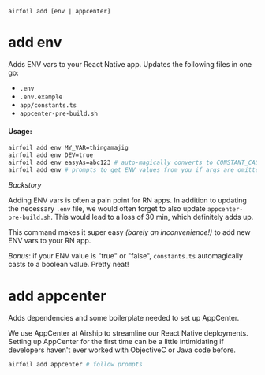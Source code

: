 `airfoil add [env | appcenter]`

# add env

Adds ENV vars to your React Native app. Updates the following files in one go:

- `.env`
- `.env.example`
- `app/constants.ts`
- `appcenter-pre-build.sh`

#### Usage:

```bash
airfoil add env MY_VAR=thingamajig
airfoil add env DEV=true
airfoil add env easyAs=abc123 # auto-magically converts to CONSTANT_CASE from camelCase or dash-case
airfoil add env # prompts to get ENV values from you if args are omitted
```

_Backstory_

Adding ENV vars is often a pain point for RN apps. In addition to updating the necessary `.env` file,
we would often forget to also update `appcenter-pre-build.sh`. This would lead to a loss of 30 min, which
definitely adds up.

This command makes it super easy _(barely an inconvenience!)_ to add new ENV vars to your RN app.

_Bonus_: if your ENV value is "true" or "false", `constants.ts` automagically casts to a boolean value.
Pretty neat!

# add appcenter

Adds dependencies and some boilerplate needed to set up AppCenter.

We use AppCenter at Airship to streamline our React Native deployments. Setting up AppCenter for the
first time can be a little intimidating if developers haven't ever worked with
ObjectiveC or Java code before.

```bash
airfoil add appcenter # follow prompts
```
